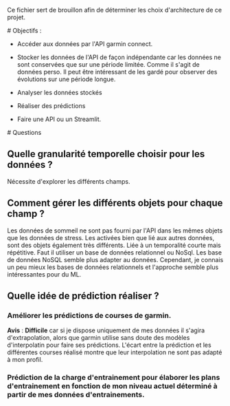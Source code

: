 Ce fichier sert de brouillon afin de déterminer les choix d'architecture de ce projet. 

# Objectifs :

- Accéder aux données par l'API garmin connect.

- Stocker les données de l'API de façon indépendante car les données ne sont conservées que sur une période limitée. Comme il s'agit de données perso. Il peut être intéressant de les gardé pour observer des évolutions sur une période longue. 

- Analyser les données stockés

- Réaliser des prédictions

- Faire une API ou un Streamlit. 

# Questions

## Quelle granularité temporelle choisir pour les données ? 

Nécessite d'explorer les différents champs. 

## Comment gérer les différents objets pour chaque champ ?
Les données de sommeil ne sont pas fourni par l'API dans les mêmes objets que les données de stress. 
Les activées bien que lié aux autres données, sont des objets également très différents. Liée à un temporalité courte mais répétitive.
Faut il utiliser un base de données relationnel ou NoSql. 
Les base de données NoSQL semble plus adapter au données. Cependant, je connais un peu mieux les bases de données relationnels et l'approche semble plus intéressantes pour du ML.

## Quelle idée de prédiction réaliser ? 

### Améliorer les prédictions de courses de garmin. 

**Avis** : **Difficile** car si je dispose uniquement de mes données il s'agira d'extrapolation, alors que garmin utilise sans doute des modèles d'interpolatin pour faire ses prédictions. L'écart entre la prédiction et les différentes courses réalisé montre que leur interpolation ne sont pas adapté à mon profil. 


### Prédiction de la charge d'entrainement pour élaborer les plans d'entrainement en fonction de mon niveau actuel déterminé à partir de mes données d'entrainements. 